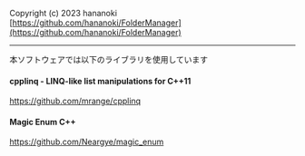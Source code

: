 Copyright (c) 2023 hananoki  
[https://github.com/hananoki/FolderManager](https://github.com/hananoki/FolderManager)

---

本ソフトウェアでは以下のライブラリを使用しています

#### cpplinq - LINQ-like list manipulations for C++11  
https://github.com/mrange/cpplinq

#### Magic Enum C++  
https://github.com/Neargye/magic_enum

